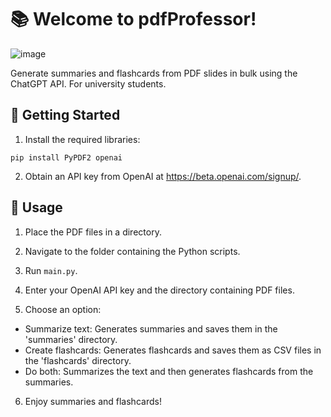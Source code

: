 # 📚 Welcome to pdfProfessor!

![image](https://github.com/barthollomew/pdfProfessor/assets/129575317/c091c715-d2a0-45aa-9355-80a1966396cf)


Generate summaries and flashcards from PDF slides in bulk using the ChatGPT API. For university students.

## 🚀 Getting Started

1. Install the required libraries:

`pip install PyPDF2 openai`

2. Obtain an API key from OpenAI at https://beta.openai.com/signup/.

## 🔧 Usage

1. Place the PDF files in a directory.

2. Navigate to the folder containing the Python scripts.

3. Run `main.py`.

4. Enter your OpenAI API key and the directory containing PDF files.

5. Choose an option:
- Summarize text: Generates summaries and saves them in the 'summaries' directory.
- Create flashcards: Generates flashcards and saves them as CSV files in the 'flashcards' directory.
- Do both: Summarizes the text and then generates flashcards from the summaries.

6. Enjoy summaries and flashcards!
